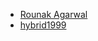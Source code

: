 <!-- Please follow alphabetical order -->
- [Rounak Agarwal](https://github.com/agarwalrounak) 
- [hybrid1999](https://github.com/HrushikeshBodas) 
